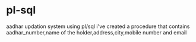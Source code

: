 # pl-sql
aadhar updation system using pl/sql
i've created a procedure that contains aadhar_number,name of the holder,address,city,mobile number and email
